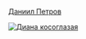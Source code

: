 <!DOCTYPE html>
<html lang="en">
<head>
    <meta charset="UTF-8">
    <meta http-equiv="X-UA-Compatible" content="IE=edge">
    <meta name="viewport" content="width=device-width, initial-scale=1.0">
    <link rel="stylesheet" href="./styles/main.css">
    <title>Fargys</title>
</head>
<body>
    <div class="pupich"><a href="https://vk.com/taniilgetrov">
</body>
</html>
<div class="iaga">
    <div class="row row--stars">
      <p class="ht">
        <span class="pupich">Даниил Петров</span>
      </p>
    </div>
    <html>
 <head>
  <meta charset="utf-8">
  <title>e</title>
 </head>
 <body>
  <p><img src="https://media.discordapp.net/attachments/850095623176323075/981868416514261022/unknown.png" alt="Диана косоглазая"></p>
 </body>
</html 
